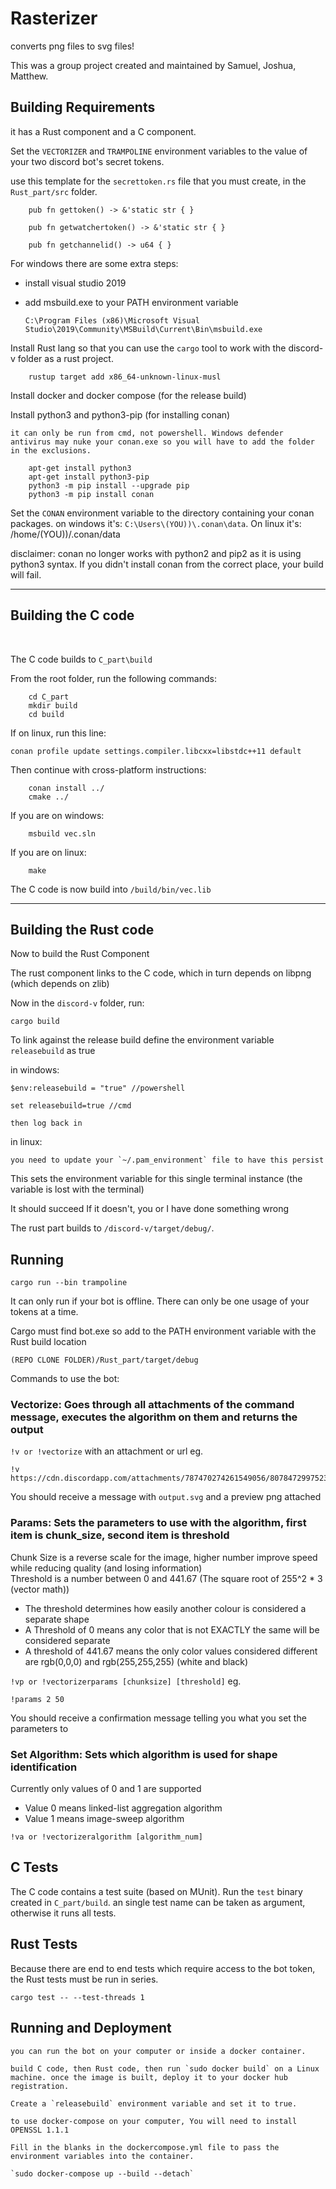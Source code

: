 # Rasterizer
converts png files to svg files!

This was a group project created and maintained by Samuel, Joshua, Matthew.

## Building Requirements

it has a Rust component and a C component.

Set the `VECTORIZER` and `TRAMPOLINE` environment variables to the value of your two discord bot's secret tokens.

use this template for the `secrettoken.rs` file that you must create, in the `Rust_part/src` folder.

```
    pub fn gettoken() -> &'static str { }

    pub fn getwatchertoken() -> &'static str { }

    pub fn getchannelid() -> u64 { }
```

For windows there are some extra steps:

+ install visual studio 2019

+ add msbuild.exe to your PATH environment variable

    `C:\Program Files (x86)\Microsoft Visual Studio\2019\Community\MSBuild\Current\Bin\msbuild.exe`


Install Rust lang so that you can use the `cargo` tool to work with the discord-v folder as a rust project.  

```
    rustup target add x86_64-unknown-linux-musl
```

Install docker and docker compose (for the release build)

Install python3 and python3-pip (for installing conan)

    it can only be run from cmd, not powershell. Windows defender antivirus may nuke your conan.exe so you will have to add the folder in the exclusions.

```
    apt-get install python3
    apt-get install python3-pip
    python3 -m pip install --upgrade pip
    python3 -m pip install conan
```

Set the `CONAN` environment variable to the directory containing your conan packages. on windows it's: `C:\Users\(YOU))\.conan\data`. On linux it's: /home/(YOU))/.conan/data

disclaimer: conan no longer works with python2 and pip2 as it is using python3 syntax. If you didn't install conan from the correct place, your build will fail.

  
---

## Building the C code
<br>

The C code builds to `C_part\build`

From the root folder, run the following commands:

```
    cd C_part
    mkdir build
    cd build
```

If on linux, run this line:

```
conan profile update settings.compiler.libcxx=libstdc++11 default
```

Then continue with cross-platform instructions:

```
    conan install ../
    cmake ../
```

If you are on windows:

```
    msbuild vec.sln
```

If you are on linux: 

```
    make
```

The C code is now build into `/build/bin/vec.lib`

---
  
## Building the Rust code

Now to build the Rust Component  

The rust component links to the C code, which in turn depends on libpng (which depends on zlib)

Now in the `discord-v` folder, run:

    cargo build

To link against the release build define the environment variable `releasebuild` as true

in windows:

    $env:releasebuild = "true" //powershell

    set releasebuild=true //cmd

    then log back in

in linux:

    you need to update your `~/.pam_environment` file to have this persist

This sets the environment variable for this single terminal instance (the variable is lost with the terminal)

It should succeed
If it doesn't, you or I have done something wrong


The rust part builds to `/discord-v/target/debug/`.

## Running

`cargo run --bin trampoline`

It can only run if your bot is offline. There can only be one usage of your tokens at a time.

Cargo must find bot.exe so add to the PATH environment variable with the Rust build location

`(REPO CLONE FOLDER)/Rust_part/target/debug`

Commands to use the bot:
### Vectorize: Goes through all attachments of the command message, executes the algorithm on them and returns the output  
`!v or !vectorize` with an attachment or url eg.  

    !v https://cdn.discordapp.com/attachments/787470274261549056/807847299752394773/ginormous.png  

You should receive a message with `output.svg` and a preview png attached
  
### Params: Sets the parameters to use with the algorithm, first item is chunk_size, second item is threshold  
Chunk Size is a reverse scale for the image, higher number improve speed while reducing quality (and losing information)  
Threshold is a number between 0 and 441.67 (The square root of 255^2 * 3 (vector math))  
- The threshold determines how easily another colour is considered a separate shape  
- A Threshold of 0 means any color that is not EXACTLY the same will be considered separate  
- A threshold of 441.67 means the only color values considered different are rgb(0,0,0) and rgb(255,255,255) (white and black)  

`!vp or !vectorizerparams [chunksize] [threshold]` eg. 

    !params 2 50  
You should receive a confirmation message telling you what you set the parameters to  
  
### Set Algorithm: Sets which algorithm is used for shape identification  
Currently only values of 0 and 1 are supported  
- Value 0 means linked-list aggregation algorithm  
- Value 1 means image-sweep algorithm  

`!va or !vectorizeralgorithm [algorithm_num]`

## C Tests

The C code contains a test suite (based on MUnit). Run the `test` binary created in `C_part/build`. an single test name can be taken as argument, otherwise it runs all tests.

## Rust Tests

Because there are end to end tests which require access to the bot token, the Rust tests must be run in series.

```
cargo test -- --test-threads 1
```

## Running and Deployment
    you can run the bot on your computer or inside a docker container.
    
    build C code, then Rust code, then run `sudo docker build` on a Linux machine. once the image is built, deploy it to your docker hub registration.

    Create a `releasebuild` environment variable and set it to true.

    to use docker-compose on your computer, You will need to install OPENSSL 1.1.1

    Fill in the blanks in the dockercompose.yml file to pass the environment variables into the container.

    `sudo docker-compose up --build --detach`

    
